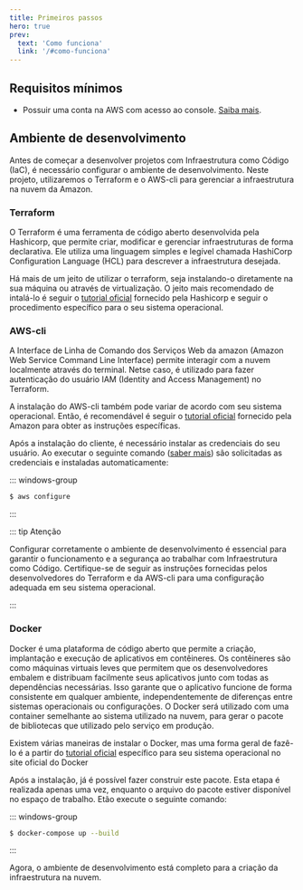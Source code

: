 ```yaml
---
title: Primeiros passos
hero: true
prev:
  text: 'Como funciona'
  link: '/#como-funciona'
---
```


<VPDocHero
  class="VPDocHero VPDocHero--medium-image"
  name="Tutorial"
  text="Como criar o seu o seu"
  tagline="E fazer o deploy na AWS"
  image="/image/fluentui-emoji/rocket.png"
  :actions="[
    {
      theme: 'alt',
      text:'Baixe os arquivos',
      link:'https://github.com/FelixLuciano/safe-bin/archive/refs/heads/main.zip'
    }, {
      theme: 'false',
      text:'OU'
    }, {
      theme: 'alt',
      text:'Clone o repositório',
      link:'https://github.com/felixLuciano/safe-bin/fork'
    }
  ]"
/>

## Requisitos mínimos

- Possuir uma conta na AWS com acesso ao console.
  [Saiba mais](https://repost.aws/knowledge-center/create-and-activate-aws-account).

## Ambiente de desenvolvimento

Antes de começar a desenvolver projetos com Infraestrutura como Código (IaC), é
necessário configurar o ambiente de desenvolvimento. Neste projeto, utilizaremos
o Terraform e o AWS-cli para gerenciar a infraestrutura na nuvem da Amazon.

### Terraform

O Terraform é uma ferramenta de código aberto desenvolvida pela Hashicorp, que
permite criar, modificar e gerenciar infraestruturas de forma declarativa. Ele
utiliza uma linguagem simples e legível chamada HashiCorp Configuration Language
(HCL) para descrever a infraestrutura desejada.

Há mais de um jeito de utilizar o terraform, seja instalando-o diretamente na
sua máquina ou através de virtualização. O jeito mais recomendado de intalá-lo é
seguir o [tutorial oficial](https://developer.hashicorp.com/terraform/downloads)
fornecido pela Hashicorp e seguir o procedimento específico para o seu sistema
operacional.

### AWS-cli

A Interface de Linha de Comando dos Serviços Web da amazon (Amazon Web Service
Command Line Interface) permite interagir com a nuvem localmente através do
terminal. Netse caso, é utilizado para fazer autenticação do usuário IAM
(Identity and Access Management) no Terraform.

A instalação do AWS-cli também pode variar de acordo com seu sistema
operacional. Então, é recomendável é seguir o
[tutorial oficial](https://docs.aws.amazon.com/cli/latest/userguide/getting-started-install.html)
fornecido pela Amazon para obter as instruções específicas.

Após a instalação do cliente, é necessário instalar as credenciais do seu
usuário. Ao executar o seguinte comando
([saber mais](https://docs.aws.amazon.com/cli/latest/reference/configure/index.html))
são solicitadas as credenciais e instaladas automaticamente:

::: windows-group

```sh [Bash]
$ aws configure
```

:::

::: tip Atenção

Configurar corretamente o ambiente de desenvolvimento é essencial para garantir
o funcionamento e a segurança ao trabalhar com Infraestrutura como Código.
Certifique-se de seguir as instruções fornecidas pelos desenvolvedores do
Terraform e da AWS-cli para uma configuração adequada em seu sistema
operacional.

:::

### Docker

Docker é uma plataforma de código aberto que permite a criação, implantação e execução de aplicativos em contêineres. Os contêineres são como máquinas virtuais leves que permitem que os desenvolvedores embalem e distribuam facilmente seus aplicativos junto com todas as dependências necessárias. Isso garante que o aplicativo funcione de forma consistente em qualquer ambiente, independentemente de diferenças entre sistemas operacionais ou configurações. O Docker será utilizado com uma container semelhante ao sistema utilizado na nuvem, para gerar o pacote de bibliotecas que utilizado pelo serviço em produção.

Existem várias maneiras de instalar o Docker, mas uma forma geral de fazê-lo é a partir do [tutorial oficial](https://www.docker.com/get-started) específico para seu sistema operacional no site oficial do Docker

Após a instalação, já é possível fazer construir este pacote. Esta etapa é realizada apenas uma vez, enquanto o arquivo do pacote estiver disponível no espaço de trabalho. Etão execute o seguinte comando:

::: windows-group

```sh [Bash]
$ docker-compose up --build
```

:::

Agora, o ambiente de desenvolvimento está completo para a criação da infraestrutura na nuvem.
